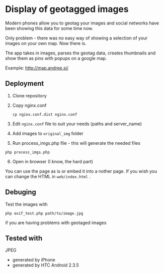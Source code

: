 Display of geotagged images
===========================

Modern phones allow you to geotag your images and social networks have been showing this data for some time now.

Only problem - there was no easy way of showing a selection of your images on your own map. Now there is.

The app takes in images, parses the geotag data, creates thumbnails and show them as pins with popups on a google map.

Example:
http://map.andree.si/

Deployment
----------

1. Clone repository

2. Copy nginx.conf

    ```
    cp nginx.conf.dist nginx.conf
    ```

3. Edit `nginx.conf` file to suit your needs (paths and server_name)

4. Add images to `original_img` folder

5. Run process_imgs.php file - this will generate the needed files

  ```
  php process_imgs.php
  ```
  
6. Open in browser (I know, the hard part)

You can use the page as is or embed it into a nother page. If you wish you can change the HTML in `web/index.html` .

Debuging
--------

Test the images with

    php exif_test.php path/to/image.jpg

if you are having problems with geotaged images


Tested with
-----------

JPEG
- generated by iPhone
- generated by HTC Android 2.3.5
